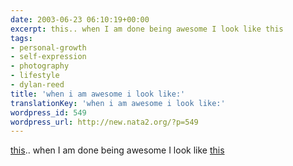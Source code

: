 ```yaml
---
date: 2003-06-23 06:10:19+00:00
excerpt: this.. when I am done being awesome I look like this
tags:
- personal-growth
- self-expression
- photography
- lifestyle
- dylan-reed
title: 'when i am awesome i look like:'
translationKey: 'when i am awesome i look like:'
wordpress_id: 549
wordpress_url: http://new.nata2.org/?p=549
---
```


<a href="http://dylanreed.org/archives/IMG_0206.JPG.JPG">this</a>.. when I am done being awesome I look like <a href="http://dylanreed.org/archives/IMG_0213.JPG.JPG">this</a>